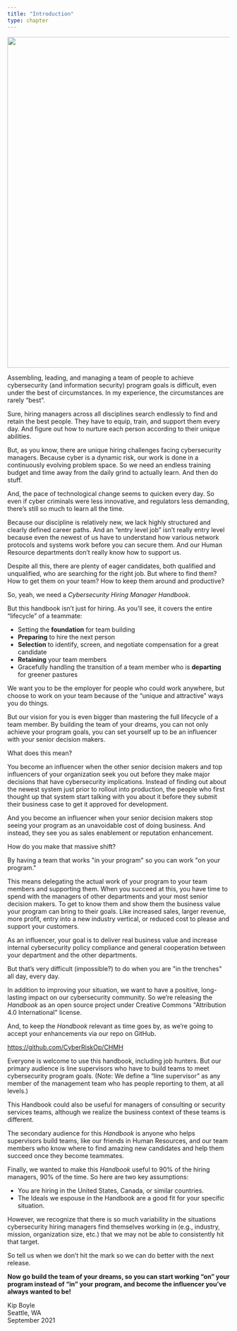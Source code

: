 ```yaml
---
title: "Introduction"
type: chapter
---
```

<img src="{{site.baseurl}}/images/image-cover.jpg" alt="" style="width:750px;height:auto;">

Assembling, leading, and managing a team of people to achieve cybersecurity (and information security) program goals is difficult, even under the best of circumstances. In my experience, the circumstances are rarely “best”.

Sure, hiring managers across all disciplines search endlessly to find and retain the best people. They have to equip, train, and support them every day. And figure out how to nurture each person according to their unique abilities.

But, as you know, there are unique hiring challenges facing cybersecurity managers. Because cyber is a dynamic risk, our work is done in a continuously evolving problem space. So we need an endless training budget and time away from the daily grind to actually learn. And then do stuff.

And, the pace of technological change seems to quicken every day. So even if cyber criminals were less innovative, and regulators less demanding, there’s still so much to learn all the time.

Because our discipline is relatively new, we lack highly structured and clearly defined career paths. And an “entry level job” isn’t really entry level because even the newest of us have to understand how various network protocols and systems work before you can secure them. And our Human Resource departments don’t really know how to support us. 

Despite all this, there are plenty of eager candidates, both qualified and unqualified, who are searching for the right job. But where to find them? How to get them on your team? How to keep them around and productive?

So, yeah, we need a *Cybersecurity Hiring Manager Handbook*.

But this handbook isn’t just for hiring. As you’ll see, it covers the entire “lifecycle” of a teammate:
  
  - Setting the **foundation** for team building
  - **Preparing** to hire the next person
  - **Selection** to identify, screen, and negotiate compensation for a great candidate
  - **Retaining** your team members
  - Gracefully handling the transition of a team member who is **departing** for greener pastures                                                                
  
We want you to be the employer for people who could work anywhere, but choose to work on your team because of the “unique and attractive” ways you do things.

But our vision for you is even bigger than mastering the full lifecycle of a team member. By building the team of your dreams, you can not only achieve your program goals, you can set yourself up to be an influencer with your senior decision makers.

What does this mean?

You become an influencer when the other senior decision makers and top influencers of your organization seek you out before they make major decisions that have cybersecurity implications. Instead of finding out about the newest system just prior to rollout into production, the people who first thought up that system start talking with you about it before they submit their business case to get it approved for development.

And you become an influencer when your senior decision makers stop seeing your program as an unavoidable cost of doing business. And instead, they see you as sales enablement or reputation enhancement.

How do you make that massive shift?

By having a team that works "in your program" so you can work "on your program."

This means delegating the actual work of your program to your team members and supporting them. When you succeed at this, you have time to spend with the managers of other departments and your most senior decision makers. To get to know them and show them the business value your program can bring to their goals. Like increased sales, larger revenue, more profit, entry into a new industry vertical, or reduced cost to please and support your customers.

As an influencer, your goal is to deliver real business value and increase internal cybersecurity policy compliance and general cooperation between your department and the other departments.

But that’s very difficult (impossible?) to do when you are "in the trenches" all day, every day.

In addition to improving your situation, we want to have a positive, long-lasting impact on our cybersecurity community. So we’re releasing the *Handbook* as an open source project under Creative Commons "Attribution 4.0 International" license.

And, to keep the *Handbook* relevant as time goes by, as we’re going to accept your enhancements via our repo on GitHub.

https://github.com/CyberRiskOp/CHMH

Everyone is welcome to use this handbook, including job hunters. But our primary audience is line supervisors who have to build teams to meet cybersecurity program goals. (Note: We define a “line supervisor” as any member of the management team who has people reporting to them, at all levels.)

This Handbook could also be useful for managers of consulting or security services teams, although we realize the business context of these teams is different.

The secondary audience for this *Handbook* is anyone who helps supervisors build teams, like our friends in Human Resources, and our team members who know where to find amazing new candidates and help them succeed once they become teammates.

Finally, we wanted to make this *Handbook* useful to 90% of the hiring managers, 90% of the time. So here are two key assumptions:
  
  - You are hiring in the United States, Canada, or similar countries.
  - The Ideals we espouse in the Handbook are a good fit for your specific situation. 

However, we recognize that there is so much variability in the situations cybersecurity hiring managers find themselves working in (e.g., industry, mission, organization size, etc.) that we may not be able to consistently hit that target.

So tell us when we don’t hit the mark so we can do better with the next release.

**Now go build the team of your dreams, so you can start working “on” your program instead of “in” your program, and become the influencer you’ve always wanted to be!**

Kip Boyle  
Seattle, WA  
September 2021
